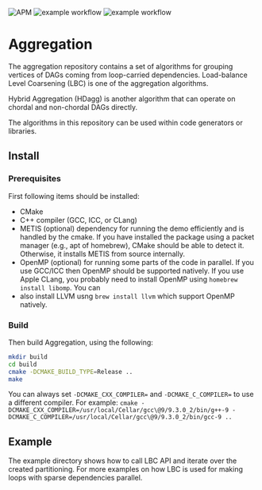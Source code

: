 ![APM](https://badgen.net/github/license/micromatch/micromatch)
![example workflow](https://github.com/sympiler/lbc/actions/workflows/cmakeUbuntu.yml/badge.svg)
![example workflow](https://github.com/sympiler/lbc/actions/workflows/cmakeMac.yml/badge.svg)

# Aggregation

The aggregation repository contains a set of algorithms for grouping vertices of DAGs
coming from loop-carried dependencies.
Load-balance Level Coarsening (LBC) is one of the aggregation algorithms.

Hybrid Aggregation (HDagg) is another algorithm that can operate on chordal
and non-chordal DAGs directly.

The algorithms in this repository can be used within code generators or libraries.

## Install

### Prerequisites

First following items should be installed:

* CMake
* C++ compiler (GCC, ICC, or CLang)
* METIS (optional) dependency for running the demo efficiently
  and is handled by the cmake. If you have installed the package using
  a packet manager (e.g., apt of homebrew), CMake should be able to detect it.
  Otherwise, it installs METIS from source internally.
* OpenMP (optional) for running some parts of the code in parallel. If you
  use GCC/ICC then OpenMP should be supported natively. If you use Apple CLang,
  you probably need to install OpenMP using `homebrew install libomp`. You can
* also install LLVM usng `brew install llvm` which support OpenMP natively.

### Build

Then build Aggregation, using the following:

```bash
mkdir build
cd build
cmake -DCMAKE_BUILD_TYPE=Release ..
make
```

You can always set `-DCMAKE_CXX_COMPILER=` and `-DCMAKE_C_COMPILER=` to use
a different compiler. For example:
`cmake -DCMAKE_CXX_COMPILER=/usr/local/Cellar/gcc\@9/9.3.0_2/bin/g++-9 -DCMAKE_C_COMPILER=/usr/local/Cellar/gcc\@9/9.3.0_2/bin/gcc-9 ..`

## Example

The example directory shows how to call LBC API and iterate over
the created partitioning. For more examples on how LBC is used for
making loops with sparse dependencies parallel.
